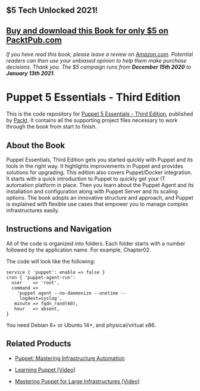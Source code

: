 ## $5 Tech Unlocked 2021!
[Buy and download this Book for only $5 on PacktPub.com](https://www.packtpub.com/product/puppet-5-essentials-third-edition/9781787284715)
-----
*If you have read this book, please leave a review on [Amazon.com](https://www.amazon.com/gp/product/1787284719).     Potential readers can then use your unbiased opinion to help them make purchase decisions. Thank you. The $5 campaign         runs from __December 15th 2020__ to __January 13th 2021.__*

# Puppet 5 Essentials - Third Edition
This is the code repository for [Puppet 5 Essentials - Third Edition](https://www.packtpub.com/networking-and-servers/puppet-essentials-third-edition?utm_source=github&utm_medium=repository&utm_campaign=9781787284715), published by [Packt](https://www.packtpub.com/?utm_source=github). It contains all the supporting project files necessary to work through the book from start to finish.

## About the Book
Puppet Essentials, Third Edition gets you started quickly with Puppet and its tools in the right way. It highlights improvements in Puppet and provides solutions for upgrading. This edition also covers Puppet/Docker integration. It starts with a quick introduction to Puppet to quickly get your IT automation platform in place. Then you learn about the Puppet Agent and its installation and configuration along with Puppet Server and its scaling options. The book adopts an innovative structure and approach, and Puppet is explained with flexible use cases that empower you to manage complex infrastructures easily.

## Instructions and Navigation
All of the code is organized into folders. Each folder starts with a number followed by the application name. For example, Chapter02.

The code will look like the following:
```
service { 'puppet': enable => false }
cron { 'puppet-agent-run':
  user    => 'root',
  command =>
    'puppet agent --no-daemonize --onetime --
     logdest=syslog',
   minute => fqdn_rand(60),
   hour   => absent,
} 
```

You need Debian 8+ or Ubuntu 14+, and physical/virtual x86.

## Related Products
* [Puppet: Mastering Infrastructure Automation](https://www.packtpub.com/virtualization-and-cloud/puppet-mastering-infrastructure-automation?utm_source=github&utm_medium=repository&utm_campaign=9781788399708)

* [Learning Puppet [Video]](https://www.packtpub.com/networking-and-servers/learning-puppet-video?utm_source=github&utm_medium=repository&utm_campaign=9781787128637)

* [Mastering Puppet for Large Infrastructures [Video]](https://www.packtpub.com/virtualization-and-cloud/mastering-puppet-large-infrastructures-video?utm_source=github&utm_medium=repository&utm_campaign=9781786462527)

